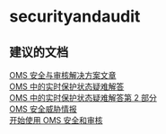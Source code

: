 
<properties
    pageTitle="securityandaudit"
    description="与安全和审核相关的问题"
    service="microsoft.operationalinsights"
    resource="operationalinsightsaccounts"
    authors="adoylemsft"
    displayorder=""
    selfHelpType="generic"
    supportTopicIds="32536502"
    resourceTags=""
    productPesIds="15725"
    cloudEnvironments="public, Blackforest, Fairfax"
/>


# <a name="securityandaudit"></a>securityandaudit


## <a name="recommended-documents"></a>**建议的文档**
[OMS 安全与审核解决方案文章](https://blogs.technet.microsoft.com/msoms/2016/05/16/ms-oms-security-and-audit-solution-blogs/) <br>
[OMS 中的实时保护状态疑难解答](https://blogs.technet.microsoft.com/msoms/2016/07/06/real-time-protection-status-issue-in-oms-security-and-audit-solution/) <br>
[OMS 中的实时保护状态疑难解答第 2 部分](https://blogs.technet.microsoft.com/msoms/2016/07/13/no-real-time-protection-status-in-oms-security-and-audit-solution/) <br>
[OMS 安全威胁情报](https://blogs.technet.microsoft.com/msoms/2016/08/10/what-is-oms-security-threat-intelligence-and-why-do-i-need-it/) <br>
[开始使用 OMS 安全和审核](https://azure.microsoft.com/documentation/articles/oms-security-getting-started/)


<!--HONumber=Nov16_HO4-->


